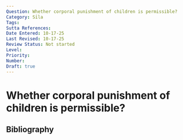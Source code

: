 ```yaml
---
Question: Whether corporal punishment of children is permissible?
Category: Sīla
Tags: 
Sutta References: 
Date Entered: 10-17-25
Last Revised: 10-17-25
Review Status: Not started
Level: 
Priority: 
Number: 
Draft: true
---
```


# Whether corporal punishment of children is permissible?

## Bibliography

<!-- 

Notes:



-->